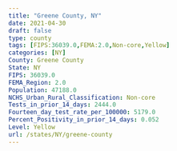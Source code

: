```yaml
---
title: "Greene County, NY"
date: 2021-04-30
draft: false
type: county
tags: [FIPS:36039.0,FEMA:2.0,Non-core,Yellow]
categories: [NY]
County: Greene County
State: NY
FIPS: 36039.0
FEMA_Region: 2.0
Population: 47188.0
NCHS_Urban_Rural_Classification: Non-core
Tests_in_prior_14_days: 2444.0
Fourteen_day_test_rate_per_100000: 5179.0
Percent_Positivity_in_prior_14_days: 0.052
Level: Yellow
url: /states/NY/greene-county
---
```



